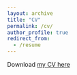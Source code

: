 ```yaml
---
layout: archive
title: "CV"
permalink: /cv/
author_profile: true
redirect_from:
  - /resume
---
```


Download [my CV here](https://cgguijarro.github.io/files/CV_web.pdf)
